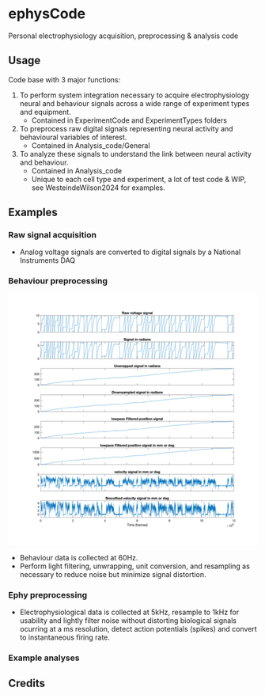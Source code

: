 # ephysCode
Personal electrophysiology acquisition, preprocessing &amp; analysis code

## Usage

Code base with 3 major functions:
1. To perform system integration necessary to acquire electrophysiology neural and behaviour signals across a wide range of experiment types and equipment.
    - Contained in ExperimentCode and ExperimentTypes folders
3. To preprocess raw digital signals representing neural activity and behavioural variables of interest.
    - Contained in Analysis_code/General
4. To analyze these signals to understand the link between neural activity and behaviour.
    - Contained in Analysis_code
    - Unique to each cell type and experiment, a lot of test code & WIP, see WesteindeWilson2024 for examples. 

## Examples

### Raw signal acquisition
- Analog voltage signals are converted to digital signals by a National Instruments DAQ
### Behaviour preprocessing
![behaviour preprocessing example](https://github.com/ewesteinde/ephysCode/blob/master/exampleImages/Behaviour_ex.png?raw=true)
- Behaviour data is collected at 60Hz.
- Perform light filtering, unwrapping, unit conversion, and resampling as necessary to reduce noise but minimize signal distortion. 
### Ephy preprocessing 
- Electrophysiological data is collected at 5kHz, resample to 1kHz for usability and lightly filter noise without distorting biological signals ocurring at a ms resolution, detect action potentials (spikes) and convert to instantaneous firing rate. 
### Example analyses


## Credits
